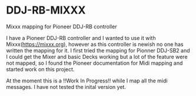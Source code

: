 # DDJ-RB-MIXXX
Mixxx mapping for Pioneer DDJ-RB controller

I have a Pioneer DDJ-RB controller and I wanted to use it with Mixxx(https://mixxx.org), however as this controller is newish no one has written the mapping for it. I first tried the mapping for Pionner DDJ-SB2 and I could get the Mixer and basic Decks working but a lot of the feature were not mapped, so I found the Pioneer documentation for Midi mapping and started work on this project.

At the moment this is a !!Work In Progress!! while I map all the midi messages. I have not tested the inital version yet.
